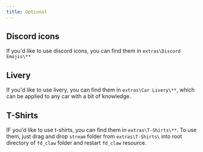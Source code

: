 ```yaml
---
title: Optional
---
```


## Discord icons
If you'd like to use discord icons, you can find them in `extras\Discord Emojis\**`

## Livery
If you'd like to use livery, you can find them in `extras\Car Livery\**`, which can be applied to any car with a bit of knowledge.

## T-Shirts
IF you'd like to use t-shirts, you can find them in `extras\T-Shirts\**`.
To use them, just drag and drop `stream` folder from `extras\T-Shirts\` into root directory of `fd_claw` folder and restart `fd_claw` resource.
